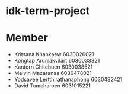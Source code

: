 # idk-term-project

# Member
* Kritsana Khankaew 6030026021
* Kongtap Arunlakvilart 6030033321
* Kantorn Chitchuen 6030038521
* Melvin Macaranas 6030478021
* Yodsavee Lertthirathanaphong 6030482421
* David Tumcharoen 6031015221

